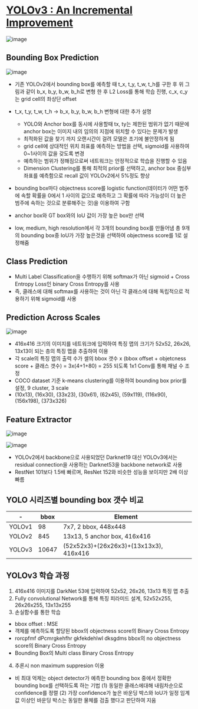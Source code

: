 # [YOLOv3 : An Incremental Improvement](https://arxiv.org/abs/1804.02767)

![image](https://user-images.githubusercontent.com/61686244/134756128-9abfe939-e392-4c0a-abce-af7aeb70e26d.png)

Bounding Box Prediction
-----------------------
![image](https://user-images.githubusercontent.com/61686244/134756209-d76640c0-6c6b-431b-9db5-541c9f52604f.png)


  * 기존 YOLOv2에서 bounding box를 예측할 때 t_x, t_y, t_w, t_h를 구한 후 위 그림과 같이 b_x, b_y, b_w, b_h로 변형 한 후 L2 Loss를 통해 학습 진행, c_x, c_y는 grid cell의 좌상단 offset
  * t_x, t_y, t_w, t_h -> b_x, b_y, b_w, b_h 변형에 대한 추가 설명
    - YOLO와 Anchor box를 동시에 사용할때 tx, ty는 제한된 범위가 없기 때문에 anchor box는 이미지 내의 임의의 지점에 위치할 수 있다는 문제가 발생
    - 최적화된 값을 찾기 까지 오랜시간이 걸려 모델은 초기에 불안정하게 됨 
    - grid cell에 상대적인 위치 좌표를 예측하는 방법을 선택, sigmoid를 사용하여 0~1사이의 값을 갖도록 변경
    - 예측하는 범위가 정해짐으로써 네트워크는 안정적으로 학습을 진행할 수 있음
    - Dimension Clustering를 통해 최적의 prior를 선택하고, anchor box 중심부 좌표를 예측함으로 recall 값이 YOLOv2에서 5%정도 향상

  * bounding box마다 objectness score를 logistic function(데이터가 어떤 범주에 속할 확률을 0에서 1 사이의 값으로 예측하고 그 확률에 따라 가능성이 더 높은 범주에 속하는 것으로 분류해주는 것)을 이용하여 구함
  * anchor box와 GT box와의 IoU 값이 가장 높은 box만 선택
  * low, medium, high resolution에서 각 3개의 bounding box를 만들어냄 총 9개의 bounding box중 IoU가 가장 높은것을 선택하여 objectness score를 1로 설정해줌


Class Prediction
----------------
  * Multi Label Classification을 수행하기 위해 softmax가 아닌 sigmoid + Cross Entropy Loss인 binary Cross Entropy를 사용
  * 즉, 클래스에 대해 softmax를 사용하는 것이 아닌 각 클래스에 대해 독립적으로 적용하기 위해 sigmoid를 사용

Prediction Across Scales
------------------------
![image](https://user-images.githubusercontent.com/61686244/134756625-61c9250a-ec08-412c-a56f-fbc0f5c9bda6.png)

  * 416x416 크기의 이미지를 네트워크에 입력하여 특징 맵의 크기가 52x52, 26x26, 13x13이 되는 층의 특징 맵을 추출하여 이용
  * 각 scale의 특징 맵의 출력 수가 셀의 bbox 갯수 x (bbox offset + objetcness score + 클래스 갯수) = 3x(4+1+80) = 255 되도록 1x1 Conv를 통해 채널 수 조정 
  * COCO dataset 기준 k-means clustering를 이용하여 bounding box prior를 설정, 9 cluster, 3 scale
  * (10x13), (16x30), (33x23), (30x61), (62x45), (59x119), (116x90), (156x198), (373x326)
  
Feature Extractor
-----------------
![image](https://user-images.githubusercontent.com/61686244/134756910-24a2ec25-aeb2-409d-88bb-a3ae4f74f60e.png)

![image](https://user-images.githubusercontent.com/61686244/134756911-360b5f9f-b1f9-4217-9ed1-3852affe30c0.png)

  * YOLOv2에서 backbone으로 사용되었던 Darknet19 대신 YOLOv3에서는 residual connection을 사용하는 Darknet53을 backbone network로 사용
  * RestNet 101보다 1.5배 빠르며, ResNet 152와 비슷한 성능을 보이지만 2배 이상 빠름 

YOLO 시리즈별 bounding box 갯수 비교
------------------------------------

|-|bbox|Element|
|-|----|-------|
|YOLOv1|98|7x7, 2 bbox, 448x448|
|YOLOv2|845|13x13, 5 anchor box, 416x416|
|YOLOv3|10647|(52x52x3)+(26x26x3)+(13x13x3), 416x416|


YOLOv3 학습 과정
----------------

 1) 416x416 이미지를 DarkNet 53에 입력하여 52x52, 26x26, 13x13 특징 맵 추출
 2) Fully convolutional Network를 통해 특징 피라미드 설계, 52x52x255, 26x26x255, 13x13x255
 3) 손실함수를 통한 학습 
  - bbox offset : MSE 
  - 객체를 예측하도록 할당된 bbox의 objectness score의 Binary Cross Entropy
  - rorcpfmf dPcmrgkehfhr gkfekdehlwl dksgdms bbox의 no objectness score의 Binary Cross Entropy
  - Bounding Box의 Multi class Binary Cross Entropy
 4) 추론시 non maximum suppresion 이용 
  - 비 최대 억제는 object detector가 예측한 bounding box 중에서 정확한 bounding box를 선택하도록 하는 기법 (1) 동일한 클래스에대해 내림차순으로 confidence를 정렬 (2) 가장 confidence가 높은 바운딩 박스와 IoU가 일정 임계값 이상인 바운딩 박스는 동일한 물체를 검출 했다고 판단하여 지움
